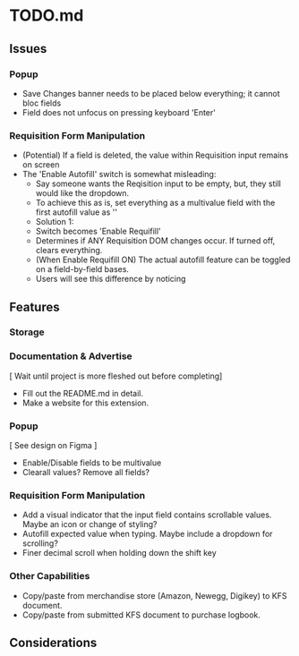 # **TODO.md**

## **Issues**

### Popup 

- Save Changes banner needs to be placed below everything; it cannot bloc fields
- Field does not unfocus on pressing keyboard 'Enter'

### Requisition Form Manipulation

- (Potential) If a field is deleted, the value within Requisition input remains on screen
- The 'Enable Autofill' switch is somewhat misleading:
  - Say someone wants the Reqisition input to be empty, but, they still would like the dropdown.
  - To achieve this as is, set everything as a multivalue field with the first autofill value as ''
  - Solution 1:
   - Switch becomes 'Enable Requifill'
    - Determines if ANY Requisition DOM changes occur. If turned off, clears everything.
   - (When Enable Requifill ON) The actual autofill feature can be toggled on a field-by-field bases.
    - Users will see this difference by noticing

## **Features**

### Storage

### Documentation & Advertise

[ Wait until project is more fleshed out before completing]
- Fill out the README.md in detail.
- Make a website for this extension.


### Popup

[ See design on Figma ]
- Enable/Disable fields to be multivalue
- Clearall values? Remove all fields?


### Requisition Form Manipulation

- Add a visual indicator that the input field contains scrollable values. Maybe an icon or change of styling?
- Autofill expected value when typing. Maybe include a dropdown for scrolling?
- Finer decimal scroll when holding down the shift key

### Other Capabilities

- Copy/paste from merchandise store (Amazon, Newegg, Digikey) to KFS document.
- Copy/paste from submitted KFS document to purchase logbook.

## **Considerations**
